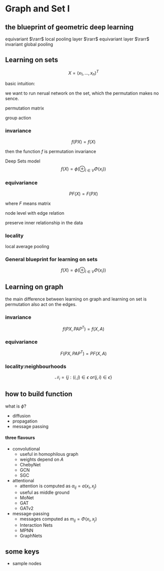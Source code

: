 # Graph and Set Ⅰ

## the blueprint of geometric deep learning

equivariant $\rarr$ local pooling layer $\rarr$ equivariant layer $\rarr$ invariant global pooling

## Learning on sets

$$
X = (x_1, ..., x_n)^T
$$

basic intuition:

we want to run nerual network on the set, which the permutation makes no sence.

permutation matrix

group action

### invariance

$$
f(PX)=f(X)
$$

then the function $f$ is permutation invariance

Deep Sets model
$$
f(X)=\phi(\oplus_{i\in V}\Phi(x_i))
$$

### equivariance

$$
PF(X)=F(PX)
$$

where $F$ means matrix

node level with edge relation

preserve inner relationship in the data

### locality

local average pooling



### General blueprint for learning on sets

$$
f(X) = \phi(\oplus_{i\in V}\Phi(x_i))
$$

## Learning on graph

the main difference between learning on graph and learning on set is permutation also act on the edges.

### invariance

$$
f(PX,PAP^T)=f(X,A)
$$

### equivariance

$$
F(PX,PAP^T)=PF(X,A)
$$

### locality:neighbourhoods

$$
\mathcal{N}_i=\{j:(i,j)\in\epsilon\ or (j,i)\in\epsilon\}
$$



## how to build function

what is $\phi$?

- diffusion
- propagation
- message passing

#### three flavours

- convolutional
  - useful in homophilous graph
  - weights depend on $A$
  - ChebyNet
  - GCN
  - SGC
- attentional
  - attention is computed as $\alpha_{ij}=a(x_i,x_j)$
  - useful as middle ground
  - MoNet
  - GAT
  - GATv2
- message-passing
  - messages computed as $m_{ij}=\Phi(x_i,x_j)$
  - Interaction Nets
  - MPNN
  - GraphNets



## some keys

- sample nodes